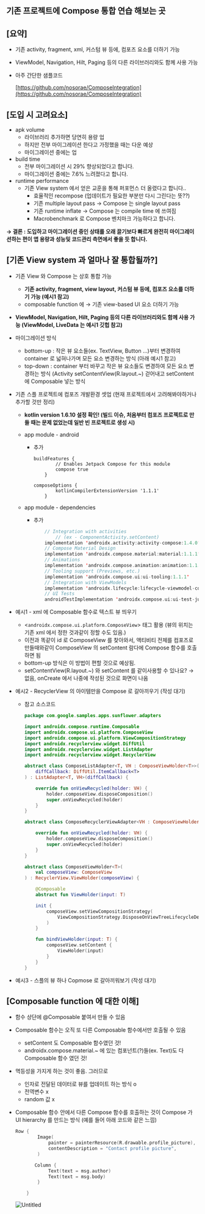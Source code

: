 ## 기존 프로젝트에 Compose 통합 연습 해보는 곳

## [요약]

- 기존 activity, fragment, xml, 커스텀 뷰 등에, 컴포즈 요소를 더하기 가능
- ViewModel, Navigation, Hilt, Paging 등의 다른 라이브러리와도 함께 사용 가능
- 아주 간단한 샘플코드
    
    [https://github.com/nosorae/ComposeIntegration](https://github.com/nosorae/ComposeIntegration)
    

## [**도입 시 고려요소]**

- apk volume
    - 라이브러리 추가하면 당연히 용량 업
    - 하지만 전부 마이그레이션 한다고 가정했을 때는 다운 예상
    - 마이그레이션 중에는 업
- build time
    - 전부 마이그레이션 시 29% 향상되었다고 합니다.
    - 마이그레이션 중에는 7.6% 느려졌다고 합니다.
- runtime performance
    - 기존 View system 에서 얻은 교훈을 통해 퍼포먼스 더 올렸다고 합니다..
        - 효율적인 recompose (업데이트가 필요한 부분만 다시 그린다는 뜻??)
        - 기존 multiple layout pass → Compose 는 single layout pass
        - 기존 runtime inflate → Compose 는 compile time 에 쓰여짐
        - Macrobenchmark 로 Compose 벤치마크 가능하다고 합니다.

**→ 결론 : 도입하고 마이그레이션 중인 상태를 오래 끌기보다 빠르게 완전히 마이그레이션하는 편이 앱 용량과 성능및 코드관리 측면에서 좋을 듯 합니다.**

## [**기존 View system 과 얼마나 잘 통합될까?]**

- 기존 View 와 Compose 는 상호 통합 가능
    - **기존 activity, fragment, view layout, 커스텀 뷰 등에, 컴포즈 요소를 더하기 가능 (예시1 참고)**
    - composable function 에 → 기존 view-based UI 요소 더하기 가능
- **ViewModel, Navigation, Hilt, Paging 등의 다른 라이브러리와도 함께 사용 가능 
(ViewModel, LiveData 는 예시1 깃헙 참고)**
- 마이그레이션 방식
    - bottom-up : 작은 뷰 요소들(ex. TextView, Button ...)부터 변경하여 container 로 넓혀나가며 모든 요소 변경하는 방식 (아래 예시1 참고)
    - top-down : container 부터 바꾸고 작은 뷰 요소들도 변경하여 모든 요소 변경하는 방식 (Activity setContentView(R.layout.~) 걷어내고 setContent 에 Composable 넣는 방식
- 기존 스플 프로젝트에 컴포즈 개발환경 셋업 (현재 프로젝트에서 고려해봐야하거나 추가할 것만 정리)
    - **kotlin version 1.6.10 설정 확인!
    (빌드 이슈, 처음부터 컴포즈 프로젝트로 만들 때는 문제 없었는데 일반 빈 프로젝트로 생성 시)**
    - app module - android
        - 추가
            
            ```
            buildFeatures {
                    // Enables Jetpack Compose for this module
                    compose true
                }
            ```
            
            ```
            composeOptions {
                    kotlinCompilerExtensionVersion '1.1.1'
                }
            ```
            
    - app module - dependencies
        - 추가
            
            ```kotlin
                // Integration with activities 
            		// (ex - ComponentActivity.setContent)
                implementation 'androidx.activity:activity-compose:1.4.0'
                // Compose Material Design
                implementation 'androidx.compose.material:material:1.1.1'
                // Animations
                implementation 'androidx.compose.animation:animation:1.1.1'
                // Tooling support (Previews, etc.)
                implementation 'androidx.compose.ui:ui-tooling:1.1.1'
                // Integration with ViewModels
                implementation 'androidx.lifecycle:lifecycle-viewmodel-compose:2.4.1'
                // UI Tests
                androidTestImplementation 'androidx.compose.ui:ui-test-junit4:1.1.1'
            ```
            
- 예시1 - xml 에 Composable 함수로  텍스트 뷰 띄우기
    - <`androidx.compose.ui.platform.ComposeView`> 태그 활용 (뷰의 위치는 기존 xml 에서 정한 것과같이 정할 수도 있음.)
    - 이전과 똑같이 id 로 ComposeView 를 찾아와서, 액티비티 전체를 컴포즈로 만들때와같이 ComposeView 의 setContent 람다에 Compose 함수를 호출하면 됨
    - bottom-up 방식은 이 방법이 편할 것으로 예상됨.
    - setContentView(R.layout.~) 와 setContent 를 같이사용할 수 있나요? → 없음, onCreate 에서 나중에 작성된 것으로 화면이 나옴
- 예시2 - RecyclerView 의 아이템만을 Compose 로 갈아끼우기 (작성 대기)
    - 참고 소스코드
        
        ```kotlin
        package com.google.samples.apps.sunflower.adapters
        
        import androidx.compose.runtime.Composable
        import androidx.compose.ui.platform.ComposeView
        import androidx.compose.ui.platform.ViewCompositionStrategy
        import androidx.recyclerview.widget.DiffUtil
        import androidx.recyclerview.widget.ListAdapter
        import androidx.recyclerview.widget.RecyclerView
        
        abstract class ComposeListAdapter<T, VH : ComposeViewHolder<T>>(
            diffCallback: DiffUtil.ItemCallback<T>
        ) : ListAdapter<T, VH>(diffCallback) {
        
            override fun onViewRecycled(holder: VH) {
                holder.composeView.disposeComposition()
                super.onViewRecycled(holder)
            }
        }
        
        abstract class ComposeRecyclerViewAdapter<VH : ComposeViewHolder<*>> : RecyclerView.Adapter<VH>() {
        
            override fun onViewRecycled(holder: VH) {
                holder.composeView.disposeComposition()
                super.onViewRecycled(holder)
            }
        }
        
        abstract class ComposeViewHolder<T>(
            val composeView: ComposeView
        ) : RecyclerView.ViewHolder(composeView) {
        
            @Composable
            abstract fun ViewHolder(input: T)
        
            init {
                composeView.setViewCompositionStrategy(
                    ViewCompositionStrategy.DisposeOnViewTreeLifecycleDestroyed
                )
            }
        
            fun bindViewHolder(input: T) {
                composeView.setContent {
                    ViewHolder(input)
                }
            }
        }
        
        ```
        
- 예시3 - 스플의 뷰 하나 Copmose 로 갈아끼워보기 (작성 대기)

## [Composable function 에 대한 이해]

- 함수 상단에 @Composable 붙여서 만들 수 있음
- Composable 함수는 오직 또 다른 Composable 함수에서만 호출될 수 있음
    - setContent 도 Composable 함수였던 것!
    - androidx.compose.material.~ 에 있는 컴포넌트(?)들(ex. Text)도 다 Composable 함수 였던 것!
- 멱등성을 가지게 하는 것이 좋음. 그러므로
    - 인자로 전달된 데이터로 뷰를 업데이트 하는 방식 o
    - 전역변수 x
    - random 값 x
- Composable 함수 안에서 다른 Compose 함수를 호출하는 것이 Compose 가 UI hierarchy 를 만드는 방식 (예를 들어 아래 코드와 같은 느낌)
    
    ```kotlin
    Row {
            Image(
                painter = painterResource(R.drawable.profile_picture),
                contentDescription = "Contact profile picture",
            )
    
           Column {
                Text(text = msg.author)
                Text(text = msg.body)
            }
    
        }
    ```
    
    ![Untitled](https://s3-us-west-2.amazonaws.com/secure.notion-static.com/97e1dac2-6262-436e-a34d-d1c5bc24e090/Untitled.png)
